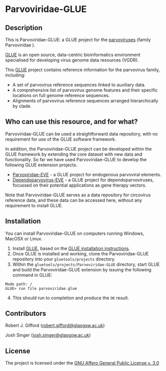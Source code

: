# Parvoviridae-GLUE

## Description

This is Parvoviridae-GLUE: a GLUE project for the [parvoviruses](https://viralzone.expasy.org/11?outline=all_by_species) (family Parvoviridae ).

[GLUE](http://tools.glue.cvr.ac.uk) is an open source, data-centric bioinformatics environment specialised for developing virus genome data resources (VGDR).

 This [GLUE](http://tools.glue.cvr.ac.uk) project contains reference information for the parvovirus family, including:

* A set of parvovirus reference sequences linked to auxiliary data.
* A comprehensive list of parvovirus genome features and their specific locations on full genome reference sequences.
* Alignments of parvovirus reference sequences arranged hierarchically by clade.

## Who can use this resource, and for what?

Parvoviridae-GLUE can be used a straightforward data repository, with no requirement for use of the GLUE software framework. 

In addition, the Parvoviridae-GLUE project can be developed within the GLUE framework by extending the core dataset with new data and functionality.
So far we have used Parvoviridae-GLUE to develop the following GLUE extension projects. 

* [Parvoviridae-EVE](https://giffordlabcvr.github.io/Parvoviridae-EVE/) - a GLUE project for endogenous parvoviral elements.
* [Dependoparvovirus-EVE](https://giffordlabcvr.github.io/Dependoparvovirus-EVE/) - a GLUE project for dependoparvoviruses, focussed on their potential applications as gene therapy vectors. 

Note that Parvoviridae-GLUE serves as a data repository for circovirus reference data, and these data can be accessed here, without any requirement to install GLUE. 

## Installation

You can install Parvoviridae-GLUE on computers running Windows, MacOSX or Linux.

1. Install [GLUE](http://tools.glue.cvr.ac.uk), based on the [GLUE installation instructions](http://tools.glue.cvr.ac.uk/#/installation). 
2. Once GLUE is installed and working, clone the Parvoviridae-GLUE repository into your `gluetools/projects` directory.
3. Within the `gluetools/projects/Parvoviridae-GLUE` directory, start GLUE and build the Parvoviridae-GLUE extension by issuing the following command in GLUE:

```
Mode path: /
GLUE> run file parvoviridae.glue
```
4. This should run to completion and produce the `OK` result.


## Contributors

Robert J. Gifford (robert.gifford@glasgow.ac.uk)

Josh Singer (josh.singer@glasgow.ac.uk)


## License

The project is licensed under the [GNU Affero General Public License v. 3.0](https://www.gnu.org/licenses/agpl-3.0.en.html)
